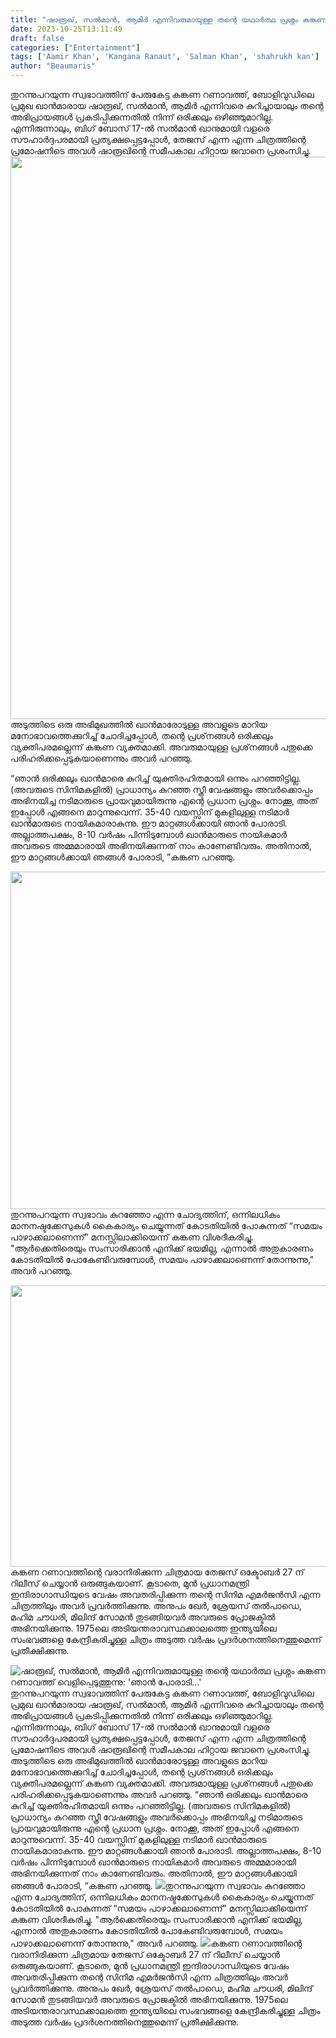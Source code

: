 ```yaml
---
title: "ഷാരൂഖ്, സൽമാൻ, ആമിർ എന്നിവരുമായുള്ള തന്റെ യഥാർത്ഥ പ്രശ്നം കങ്കണ റണാവത്ത് വെളിപ്പെടുത്തുന്നു: 'ഞാൻ പോരാടി...'"
date: 2023-10-25T13:11:49
draft: false
categories: ["Entertainment"]
tags: ['Aamir Khan', 'Kangana Ranaut', 'Salman Khan', 'shahrukh kan']
author: "Beaumaris"
---
```


തുറന്നുപറയുന്ന സ്വഭാവത്തിന് പേരുകേട്ട കങ്കണ റണാവത്ത്, ബോളിവുഡിലെ പ്രമുഖ ഖാൻമാരായ ഷാരൂഖ്, സൽമാൻ, ആമിർ എന്നിവരെ കുറിച്ചായാലും തന്റെ അഭിപ്രായങ്ങൾ പ്രകടിപ്പിക്കുന്നതിൽ നിന്ന് ഒരിക്കലും ഒഴിഞ്ഞുമാറില്ല. എന്നിരുന്നാലും, ബിഗ് ബോസ് 17-ൽ സൽമാൻ ഖാനുമായി വളരെ സൗഹാർദ്ദപരമായി പ്രത്യക്ഷപ്പെട്ടപ്പോൾ, തേജസ് എന്ന എന്ന ചിത്രത്തിന്റെ പ്രമോഷനിടെ അവൾ ഷാരൂഖിന്റെ സമീപകാല ഹിറ്റായ ജവാനെ പ്രശംസിച്ചു. <img class="alignnone size-full wp-image-426703" src="https://cdn.boolokam.com/articles/2023/10/WFWFWFWW.webp" alt="" width="1200" height="900" />അടുത്തിടെ ഒരു അഭിമുഖത്തിൽ ഖാൻമാരോടുള്ള അവളുടെ മാറിയ മനോഭാവത്തെക്കുറിച്ച് ചോദിച്ചപ്പോൾ, തന്റെ പ്രശ്‌നങ്ങൾ ഒരിക്കലും വ്യക്തിപരമല്ലെന്ന് കങ്കണ വ്യക്തമാക്കി. അവരുമായുള്ള പ്രശ്‌നങ്ങൾ പതുക്കെ പരിഹരിക്കപ്പെടുകയാണെന്നും അവർ പറഞ്ഞു.

“ഞാൻ ഒരിക്കലും ഖാൻമാരെ കുറിച്ച് യുക്തിരഹിതമായി ഒന്നും പറഞ്ഞിട്ടില്ല. (അവരുടെ സിനിമകളിൽ) പ്രാധാന്യം കുറഞ്ഞ സ്ത്രീ വേഷങ്ങളും അവർക്കൊപ്പം അഭിനയിച്ച നടിമാരുടെ പ്രായവുമായിരുന്നു എന്റെ പ്രധാന പ്രശ്നം. നോക്കൂ, അത് ഇപ്പോൾ എങ്ങനെ മാറുന്നുവെന്ന്. 35-40 വയസ്സിന് മുകളിലുള്ള നടിമാർ ഖാൻമാരുടെ നായികമാരാകുന്നു. ഈ മാറ്റങ്ങൾക്കായി ഞാൻ പോരാടി. അല്ലാത്തപക്ഷം, 8-10 വർഷം പിന്നിടുമ്പോൾ ഖാൻമാരുടെ നായികമാർ അവരുടെ അമ്മമാരായി അഭിനയിക്കുന്നത് നാം കാണേണ്ടിവരും. അതിനാൽ, ഈ മാറ്റങ്ങൾക്കായി ഞങ്ങൾ പോരാടി, ”കങ്കണ പറഞ്ഞു.

<img class="size-full wp-image-426704 aligncenter" src="https://cdn.boolokam.com/articles/2023/10/QDQQDDF.jpg" alt="" width="960" height="540" />തുറന്നുപറയുന്ന സ്വഭാവം കുറഞ്ഞോ എന്ന ചോദ്യത്തിന്, ഒന്നിലധികം മാനനഷ്ടക്കേസുകൾ കൈകാര്യം ചെയ്യുന്നത് കോടതിയിൽ പോകുന്നത് “സമയം പാഴാക്കലാണെന്ന്” മനസ്സിലാക്കിയെന്ന് കങ്കണ വിശദീകരിച്ചു. "ആർക്കെതിരെയും സംസാരിക്കാൻ എനിക്ക് ഭയമില്ല, എന്നാൽ അതുകാരണം കോടതിയിൽ പോകേണ്ടിവരുമ്പോൾ, സമയം പാഴാക്കലാണെന്ന് തോന്നുന്നു," അവർ പറഞ്ഞു.

<img class="size-full wp-image-426705 aligncenter" src="https://cdn.boolokam.com/articles/2023/10/QDQQDFFF-1.jpg" alt="" width="600" height="450" />കങ്കണ റണാവത്തിന്റെ വരാനിരിക്കുന്ന ചിത്രമായ തേജസ് ഒക്ടോബർ 27 ന് റിലീസ് ചെയ്യാൻ ഒരുങ്ങുകയാണ്. കൂടാതെ, മുൻ പ്രധാനമന്ത്രി ഇന്ദിരാഗാന്ധിയുടെ വേഷം അവതരിപ്പിക്കുന്ന തന്റെ സിനിമ എമർജൻസി എന്ന ചിത്രത്തിലും അവർ പ്രവർത്തിക്കുന്നു. അനുപം ഖേർ, ശ്രേയസ് തൽപാഡെ, മഹിമ ചൗധരി, മിലിന്ദ് സോമൻ തുടങ്ങിയവർ അവരുടെ പ്രോജക്ടിൽ അഭിനയിക്കുന്നു. 1975ലെ അടിയന്തരാവസ്ഥക്കാലത്തെ ഇന്ത്യയിലെ സംഭവങ്ങളെ കേന്ദ്രീകരിച്ചുള്ള ചിത്രം അടുത്ത വർഷം പ്രദർശനത്തിനെത്തുമെന്ന് പ്രതീക്ഷിക്കുന്നു.


![ഷാരൂഖ്, സൽമാൻ, ആമിർ എന്നിവരുമായുള്ള തന്റെ യഥാർത്ഥ പ്രശ്നം കങ്കണ റണാവത്ത് വെളിപ്പെടുത്തുന്നു: 'ഞാൻ പോരാടി...'](https://cdn.boolokam.com/articles/2023/10/WFWFWFWW.webp)തുറന്നുപറയുന്ന സ്വഭാവത്തിന് പേരുകേട്ട കങ്കണ റണാവത്ത്, ബോളിവുഡിലെ പ്രമുഖ ഖാൻമാരായ ഷാരൂഖ്, സൽമാൻ, ആമിർ എന്നിവരെ കുറിച്ചായാലും തന്റെ അഭിപ്രായങ്ങൾ പ്രകടിപ്പിക്കുന്നതിൽ നിന്ന് ഒരിക്കലും ഒഴിഞ്ഞുമാറില്ല. എന്നിരുന്നാലും, ബിഗ് ബോസ് 17-ൽ സൽമാൻ ഖാനുമായി വളരെ സൗഹാർദ്ദപരമായി പ്രത്യക്ഷപ്പെട്ടപ്പോൾ, തേജസ് എന്ന എന്ന ചിത്രത്തിന്റെ പ്രമോഷനിടെ അവൾ ഷാരൂഖിന്റെ സമീപകാല ഹിറ്റായ ജവാനെ പ്രശംസിച്ചു. അടുത്തിടെ ഒരു അഭിമുഖത്തിൽ ഖാൻമാരോടുള്ള അവളുടെ മാറിയ മനോഭാവത്തെക്കുറിച്ച് ചോദിച്ചപ്പോൾ, തന്റെ പ്രശ്‌നങ്ങൾ ഒരിക്കലും വ്യക്തിപരമല്ലെന്ന് കങ്കണ വ്യക്തമാക്കി. അവരുമായുള്ള പ്രശ്‌നങ്ങൾ പതുക്കെ പരിഹരിക്കപ്പെടുകയാണെന്നും അവർ പറഞ്ഞു. “ഞാൻ ഒരിക്കലും ഖാൻമാരെ കുറിച്ച് യുക്തിരഹിതമായി ഒന്നും പറഞ്ഞിട്ടില്ല. (അവരുടെ സിനിമകളിൽ) പ്രാധാന്യം കുറഞ്ഞ സ്ത്രീ വേഷങ്ങളും അവർക്കൊപ്പം അഭിനയിച്ച നടിമാരുടെ പ്രായവുമായിരുന്നു എന്റെ പ്രധാന പ്രശ്നം. നോക്കൂ, അത് ഇപ്പോൾ എങ്ങനെ മാറുന്നുവെന്ന്. 35-40 വയസ്സിന് മുകളിലുള്ള നടിമാർ ഖാൻമാരുടെ നായികമാരാകുന്നു. ഈ മാറ്റങ്ങൾക്കായി ഞാൻ പോരാടി. അല്ലാത്തപക്ഷം, 8-10 വർഷം പിന്നിടുമ്പോൾ ഖാൻമാരുടെ നായികമാർ അവരുടെ അമ്മമാരായി അഭിനയിക്കുന്നത് നാം കാണേണ്ടിവരും. അതിനാൽ, ഈ മാറ്റങ്ങൾക്കായി ഞങ്ങൾ പോരാടി, ”കങ്കണ പറഞ്ഞു. ![](https://cdn.boolokam.com/articles/2023/10/QDQQDDF.jpg)തുറന്നുപറയുന്ന സ്വഭാവം കുറഞ്ഞോ എന്ന ചോദ്യത്തിന്, ഒന്നിലധികം മാനനഷ്ടക്കേസുകൾ കൈകാര്യം ചെയ്യുന്നത് കോടതിയിൽ പോകുന്നത് “സമയം പാഴാക്കലാണെന്ന്” മനസ്സിലാക്കിയെന്ന് കങ്കണ വിശദീകരിച്ചു. "ആർക്കെതിരെയും സംസാരിക്കാൻ എനിക്ക് ഭയമില്ല, എന്നാൽ അതുകാരണം കോടതിയിൽ പോകേണ്ടിവരുമ്പോൾ, സമയം പാഴാക്കലാണെന്ന് തോന്നുന്നു," അവർ പറഞ്ഞു. ![](https://cdn.boolokam.com/articles/2023/10/QDQQDFFF-1.jpg)കങ്കണ റണാവത്തിന്റെ വരാനിരിക്കുന്ന ചിത്രമായ തേജസ് ഒക്ടോബർ 27 ന് റിലീസ് ചെയ്യാൻ ഒരുങ്ങുകയാണ്. കൂടാതെ, മുൻ പ്രധാനമന്ത്രി ഇന്ദിരാഗാന്ധിയുടെ വേഷം അവതരിപ്പിക്കുന്ന തന്റെ സിനിമ എമർജൻസി എന്ന ചിത്രത്തിലും അവർ പ്രവർത്തിക്കുന്നു. അനുപം ഖേർ, ശ്രേയസ് തൽപാഡെ, മഹിമ ചൗധരി, മിലിന്ദ് സോമൻ തുടങ്ങിയവർ അവരുടെ പ്രോജക്ടിൽ അഭിനയിക്കുന്നു. 1975ലെ അടിയന്തരാവസ്ഥക്കാലത്തെ ഇന്ത്യയിലെ സംഭവങ്ങളെ കേന്ദ്രീകരിച്ചുള്ള ചിത്രം അടുത്ത വർഷം പ്രദർശനത്തിനെത്തുമെന്ന് പ്രതീക്ഷിക്കുന്നു.

